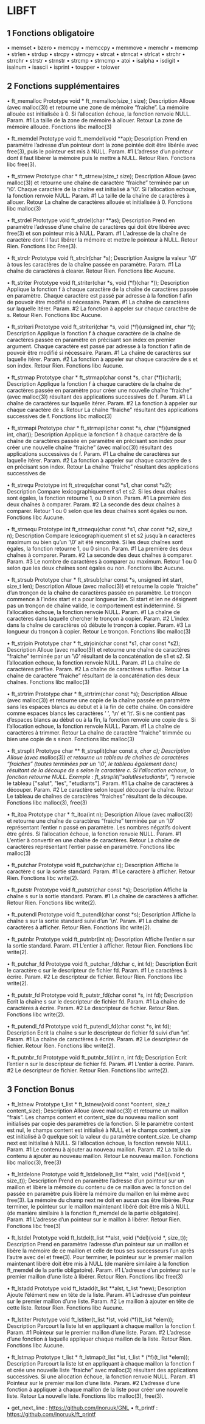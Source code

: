 # LIBFT

## 1 Fonctions obligatoire

• memset
• bzero
• memcpy
• memccpy
• memmove
• memchr
• memcmp
• strlen
• strdup
• strcpy
• strncpy
• strcat
• strncat
• strlcat
• strchr
• strrchr
• strstr
• strnstr
• strcmp
• strncmp
• atoi
• isalpha
• isdigit
• isalnum
• isascii
• isprint
• toupper
• tolower

## 2 Fonctions supplémentaires

• ft_memalloc
Prototype void * ft_memalloc(size_t size);
Description Alloue (avec malloc(3)) et retourne une zone de mémoire
“fraiche”. La mémoire allouée est initialisée à 0. Si l’allocation
échoue, la fonction renvoie NULL.
Param. #1 La taille de la zone de mémoire à allouer.
Retour La zone de mémoire allouée.
Fonctions libc malloc(3)

• ft_memdel
Prototype void ft_memdel(void **ap);
Description Prend en paramètre l’adresse d’un pointeur dont la zone pointée doit être libérée avec free(3), puis le pointeur est mis à NULL.
Param. #1 L’adresse d’un pointeur dont il faut libérer la mémoire puis le
mettre à NULL.
Retour Rien.
Fonctions libc free(3).

• ft_strnew
Prototype char * ft_strnew(size_t size);
Description Alloue (avec malloc(3)) et retourne une chaîne de caractère
“fraiche” terminée par un ’\0’. Chaque caractère de la chaîne
est initialisé à ’\0’. Si l’allocation echoue, la fonction renvoie
NULL.
Param. #1 La taille de la chaîne de caractères à allouer.
Retour La chaîne de caractères allouée et initialisée à 0.
Fonctions libc malloc(3)

• ft_strdel
Prototype void ft_strdel(char **as);
Description Prend en paramètre l’adresse d’une chaîne de caractères qui
doit être libérée avec free(3) et son pointeur mis à NULL.
Param. #1 L’adresse de la chaîne de caractère dont il faut libérer la mémoire et mettre le pointeur à NULL.
Retour Rien.
Fonctions libc Free(3).

• ft_strclr
Prototype void ft_strclr(char *s);
Description Assigne la valeur ’\0’ à tous les caractères de la chaîne passée
en paramètre.
Param. #1 La chaîne de caractères à clearer.
Retour Rien.
Fonctions libc Aucune.

• ft_striter
Prototype void ft_striter(char *s, void (*f)(char *));
Description Applique la fonction f à chaque caractère de la chaîne de
caractères passée en paramètre. Chaque caractère est passé
par adresse à la fonction f afin de pouvoir être modifié si
nécessaire.
Param. #1 La chaîne de caractères sur laquelle itérer.
Param. #2 La fonction à appeler sur chaque caractère de s.
Retour Rien.
Fonctions libc Aucune.

• ft_striteri
Prototype void ft_striteri(char *s, void (*f)(unsigned int,
char *));
Description Applique la fonction f à chaque caractère de la chaîne de
caractères passée en paramètre en précisant son index en premier argument. Chaque caractère est passé par adresse à la
fonction f afin de pouvoir être modifié si nécessaire.
Param. #1 La chaîne de caractères sur laquelle itérer.
Param. #2 La fonction à appeler sur chaque caractère de s et son index.
Retour Rien.
Fonctions libc Aucune.

• ft_strmap
Prototype char * ft_strmap(char const *s, char (*f)(char));
Description Applique la fonction f à chaque caractère de la chaîne de caractères passée en paramètre pour créer une nouvelle chaîne
“fraiche” (avec malloc(3)) résultant des applications successives de f.
Param. #1 La chaîne de caractères sur laquelle itérer.
Param. #2 La fonction à appeler sur chaque caractère de s.
Retour La chaîne “fraiche” résultant des applications successives de f.
Fonctions libc malloc(3)

• ft_strmapi
Prototype char * ft_strmapi(char const *s, char
(*f)(unsigned int, char));
Description Applique la fonction f à chaque caractère de la chaîne de
caractères passée en paramètre en précisant son index pour
créer une nouvelle chaîne “fraiche” (avec malloc(3)) résultant
des applications successives de f.
Param. #1 La chaîne de caractères sur laquelle itérer.
Param. #2 La fonction à appeler sur chaque caractère de s en précisant son index.
Retour La chaîne “fraiche” résultant des applications successives de

• ft_strequ
Prototype int ft_strequ(char const *s1, char const *s2);
Description Compare lexicographiquement s1 et s2. Si les deux chaînes
sont égales, la fonction retourne 1, ou 0 sinon.
Param. #1 La première des deux chaînes à comparer.
Param. #2 La seconde des deux chaînes à comparer.
Retour 1 ou 0 selon que les deux chaînes sont égales ou non.
Fonctions libc Aucune.

• ft_strnequ
Prototype int ft_strnequ(char const *s1, char const *s2,
size_t n);
Description Compare lexicographiquement s1 et s2 jusqu’à n caractères
maximum ou bien qu’un ’\0’ ait été rencontré. Si les deux
chaînes sont égales, la fonction retourne 1, ou 0 sinon.
Param. #1 La première des deux chaînes à comparer.
Param. #2 La seconde des deux chaînes à comparer.
Param. #3 Le nombre de caractères à comparer au maximum.
Retour 1 ou 0 selon que les deux chaînes sont égales ou non.
Fonctions libc Aucune.

• ft_strsub
Prototype char * ft_strsub(char const *s, unsigned int
start, size_t len);
Description Alloue (avec malloc(3)) et retourne la copie “fraiche” d’un
tronçon de la chaîne de caractères passée en paramètre. Le
tronçon commence à l’index start et a pour longueur len. Si
start et len ne désignent pas un tronçon de chaîne valide,
le comportement est indéterminé. Si l’allocation échoue, la
fonction renvoie NULL.
Param. #1 La chaîne de caractères dans laquelle chercher le tronçon à
copier.
Param. #2 L’index dans la chaîne de caractères où débute le tronçon à
copier.
Param. #3 La longueur du tronçon à copier.
Retour Le tronçon.
Fonctions libc malloc(3)

• ft_strjoin
Prototype char * ft_strjoin(char const *s1, char const
*s2);
Description Alloue (avec malloc(3)) et retourne une chaîne de caractères
“fraiche” terminée par un ’\0’ résultant de la concaténation
de s1 et s2. Si l’allocation echoue, la fonction renvoie NULL.
Param. #1 La chaîne de caractères préfixe.
Param. #2 La chaîne de caractères suffixe.
Retour La chaîne de caractère “fraiche” résultant de la concaténation des deux chaînes.
Fonctions libc malloc(3)

• ft_strtrim
Prototype char * ft_strtrim(char const *s);
Description Alloue (avec malloc(3)) et retourne une copie de la chaîne
passée en paramètre sans les espaces blancs au debut et à la
fin de cette chaîne. On considère comme espaces blancs les
caractères ’ ’, ’\n’ et ’\t’. Si s ne contient pas d’espaces
blancs au début ou à la fin, la fonction renvoie une copie de
s. Si l’allocation echoue, la fonction renvoie NULL.
Param. #1 La chaîne de caractères à trimmer.
Retour La chaîne de caractère “fraiche” trimmée ou bien une copie de s sinon.
Fonctions libc malloc(3)

• ft_strsplit
Prototype char ** ft_strsplit(char const *s, char c);
Description Alloue (avec malloc(3)) et retourne un tableau de chaînes de
caractères “fraiches” (toutes terminées par un ’\0’, le tableau
également donc) résultant de la découpe de s selon le caractère
c. Si l’allocation echoue, la fonction retourne NULL. Exemple :
ft_strsplit("*salut*les***etudiants*", ’*’) renvoie
le tableau ["salut", "les", "etudiants"].
Param. #1 La chaîne de caractères à découper.
Param. #2 Le caractère selon lequel découper la chaîne.
Retour Le tableau de chaînes de caractères “fraiches” résultant de la découpe.
Fonctions libc malloc(3), free(3)

• ft_itoa
Prototype char * ft_itoa(int n);
Description Alloue (avec malloc(3)) et retourne une chaîne de caractères
“fraiche” terminée par un ’\0’ représentant l’entier n passé
en paramètre. Les nombres négatifs doivent être gérés. Si l’allocation échoue, la fonction renvoie NULL.
Param. #1 L’entier à convertir en une chaîne de caractères.
Retour La chaîne de caractères représentant l’entier passé en paramètre.
Fonctions libc malloc(3)

• ft_putchar
Prototype void ft_putchar(char c);
Description Affiche le caractère c sur la sortie standard.
Param. #1 Le caractère à afficher.
Retour Rien.
Fonctions libc write(2).

• ft_putstr
Prototype void ft_putstr(char const *s);
Description Affiche la chaîne s sur la sortie standard.
Param. #1 La chaîne de caractères à afficher.
Retour Rien.
Fonctions libc write(2).

• ft_putendl
Prototype void ft_putendl(char const *s);
Description Affiche la chaîne s sur la sortie standard suivi d’un ’\n’.
Param. #1 La chaîne de caractères à afficher.
Retour Rien.
Fonctions libc write(2).

• ft_putnbr
Prototype void ft_putnbr(int n);
Description Affiche l’entier n sur la sortie standard.
Param. #1 L’entier à afficher.
Retour Rien.
Fonctions libc write(2).

• ft_putchar_fd
Prototype void ft_putchar_fd(char c, int fd);
Description Ecrit le caractère c sur le descripteur de fichier fd.
Param. #1 Le caractères à écrire.
Param. #2 Le descripteur de fichier.
Retour Rien.
Fonctions libc write(2).

• ft_putstr_fd
Prototype void ft_putstr_fd(char const *s, int fd);
Description Ecrit la chaîne s sur le descripteur de fichier fd.
Param. #1 La chaîne de caractères à écrire.
Param. #2 Le descripteur de fichier.
Retour Rien.
Fonctions libc write(2).

• ft_putendl_fd
Prototype void ft_putendl_fd(char const *s, int fd);
Description Ecrit la chaîne s sur le descripteur de fichier fd suivi d’un
’\n’.
Param. #1 La chaîne de caractères à écrire.
Param. #2 Le descripteur de fichier.
Retour Rien.
Fonctions libc write(2).

• ft_putnbr_fd
Prototype void ft_putnbr_fd(int n, int fd);
Description Ecrit l’entier n sur le descripteur de fichier fd.
Param. #1 L’entier à écrire.
Param. #2 Le descripteur de fichier.
Retour Rien.
Fonctions libc write(2).

## 3 Fonction Bonus 

• ft_lstnew
Prototype t_list * ft_lstnew(void const *content, size_t
content_size);
Description Alloue (avec malloc(3)) et retourne un maillon “frais”. Les
champs content et content_size du nouveau maillon sont
initialisés par copie des paramètres de la fonction. Si le paramètre content est nul, le champs content est initialisé à
NULL et le champs content_size est initialisé à 0 quelque
soit la valeur du paramètre content_size. Le champ next
est initialisé à NULL. Si l’allocation échoue, la fonction renvoie
NULL.
Param. #1 Le contenu à ajouter au nouveau maillon.
Param. #2 La taille du contenu à ajouter au nouveau maillon.
Retour Le nouveau maillon.
Fonctions libc malloc(3), free(3)

• ft_lstdelone
Prototype void ft_lstdelone(t_list **alst, void (*del)(void
*, size_t));
Description Prend en paramètre l’adresse d’un pointeur sur un maillon et
libère la mémoire du contenu de ce maillon avec la fonction
del passée en paramètre puis libère la mémoire du maillon
en lui même avec free(3). La mémoire du champ next ne
doit en aucun cas être libérée. Pour terminer, le pointeur sur
le maillon maintenant libéré doit être mis à NULL (de manière
similaire à la fonction ft_memdel de la partie obligatoire).
Param. #1 L’adresse d’un pointeur sur le maillon à libérer.
Retour Rien.
Fonctions libc free(3)

• ft_lstdel
Prototype void ft_lstdel(t_list **alst, void (*del)(void *,
size_t));
Description Prend en paramètre l’adresse d’un pointeur sur un maillon et
libère la mémoire de ce maillon et celle de tous ses successeurs l’un après l’autre avec del et free(3). Pour terminer,
le pointeur sur le premier maillon maintenant libéré doit être
mis à NULL (de manière similaire à la fonction ft_memdel de
la partie obligatoire).
Param. #1 L’adresse d’un pointeur sur le premier maillon d’une liste à
libérer.
Retour Rien.
Fonctions libc free(3)

• ft_lstadd
Prototype void ft_lstadd(t_list **alst, t_list *new);
Description Ajoute l’élément new en tête de la liste.
Param. #1 L’adresse d’un pointeur sur le premier maillon d’une liste.
Param. #2 Le maillon à ajouter en tête de cette liste.
Retour Rien.
Fonctions libc Aucune.

• ft_lstiter
Prototype void ft_lstiter(t_list *lst, void (*f)(t_list
*elem));
Description Parcourt la liste lst en appliquant à chaque maillon la fonction f.
Param. #1 Pointeur sur le premier maillon d’une liste.
Param. #2 L’adresse d’une fonction à laquelle appliquer chaque maillon
de la liste.
Retour Rien.
Fonctions libc Aucune.

• ft_lstmap
Prototype t_list * ft_lstmap(t_list *lst, t_list *
(*f)(t_list *elem));
Description Parcourt la liste lst en appliquant à chaque maillon la fonction f et crée une nouvelle liste “fraiche” avec malloc(3) résultant des applications successives. Si une allocation échoue,
la fonction renvoie NULL.
Param. #1 Pointeur sur le premier maillon d’une liste.
Param. #2 L’adresse d’une fonction à appliquer à chaque maillon de la
liste pour créer une nouvelle liste.
Retour La nouvelle liste.
Fonctions libc malloc(3), free(3).

• get_next_line : https://github.com/Inoruuk/GNL
• ft_printf : https://github.com/Inoruuk/ft_printf